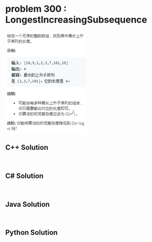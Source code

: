 
# problem 300 : LongestIncreasingSubsequence

<img src="https://github.com/Peefy/PeefyLeetCode/blob/master/doc/201-300/300.LongestIncreasingSubsequence/problem.png"/>

## C++ Solution

```c++



```

## C# Solution

```csharp



```

## Java Solution

```java



```

## Python Solution

```python

     

```





